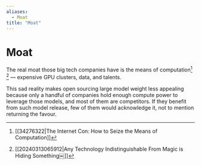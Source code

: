 ```yaml
---
aliases:
  - Moat
title: "Moat"
---
```


# Moat

The real moat those big tech companies have is the means of computation[^1] [^2] — expensive GPU clusters, data, and talents.

This sad reality makes open sourcing large model weight less appealing because only a handful of companies hold enough compute power to leverage those models, and most of them are competitors. If they benefit from such model release, few of them would acknowledge it, not to mention returning the favour.

[^1]: [[34276322|The Internet Con: How to Seize the Means of Computation]]
[^2]: [[20240313065912|Any Technology Indistinguishable From Magic is Hiding Something￼]]